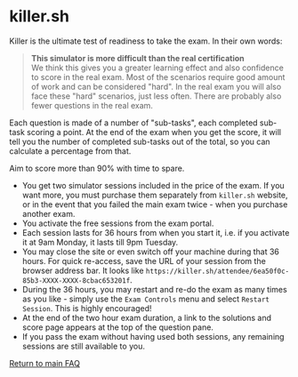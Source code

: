 # killer.sh

Killer is the ultimate test of readiness to take the exam. In their own words:

> **This simulator is more difficult than the real certification**</br>
We think this gives you a greater learning effect and also confidence to score in the real exam. Most of the scenarios require good amount of work and can be considered "hard". In the real exam you will also face these "hard" scenarios, just less often. There are probably also fewer questions in the real exam.

Each question is made of a number of "sub-tasks", each completed sub-task scoring a point. At the end of the exam when you get the score, it will tell you the number of completed sub-tasks out of the total, so you can calculate a percentage from that.

Aim to score more than 90% with time to spare.

* You get two simulator sessions included in the price of the exam. If you want more, you must purchase them separately from `killer.sh` website, or in the event that you failed the main exam twice - when you purchase another exam.
* You activate the free sessions from the exam portal.
* Each session lasts for 36 hours from when you start it, i.e. if you activate it at 9am Monday, it lasts till 9pm Tuesday.
* You may close the site or even switch off your machine during that 36 hours. For quick re-access, save the URL of your session from the browser address bar. It looks like `https://killer.sh/attendee/6ea50f0c-85b3-XXXX-XXXX-8cbac653201f`.
* During the 36 hours, you may restart and re-do the exam as many times as you like - simply use the `Exam Controls` menu and select `Restart Session`. This is highly encouraged!
* At the end of the two hour exam duration, a link to the solutions and score page appears at the top of the question pane.
* If you pass the exam without having used both sessions, any remaining sessions are still available to you.

[Return to main FAQ](../README.md)